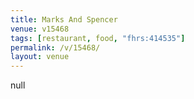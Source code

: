 ```yaml
---
title: Marks And Spencer
venue: v15468
tags: [restaurant, food, "fhrs:414535"]
permalink: /v/15468/
layout: venue
---
```

null